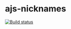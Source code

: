# ajs-nicknames
[![Build status](https://ci.appveyor.com/api/projects/status/o4usxqrklf2d0347?svg=true)](https://ci.appveyor.com/project/Di-sole/ajs-nicknames)
